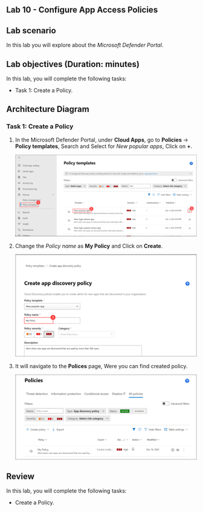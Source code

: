 ## Lab 10 - Configure App Access Policies 

## Lab scenario
In this lab you will explore about the *Microsoft Defender Portal*.

## Lab objectives (Duration: minutes)

In this lab, you will complete the following tasks:
- Task 1: Create a Policy.

## Architecture Diagram

### Task 1: Create a Policy

1. In the Microsoft Defender Portal, under **Cloud Apps**, go to **Policies** -> **Policy templates**, Search and Select for *New popular apps*, Click on **+**.

      ![Picture 1](../Media/image_35.png)

1. Change the *Policy name* as **My Policy** and Click on **Create**.

      ![Picture 1](../Media/image_36.png)

1. It will navigate to the **Polices** page, Were you can find created policy.

      ![Picture 1](../Media/image_37.png)

## Review
In this lab, you will complete the following tasks:
- Create a Policy.
